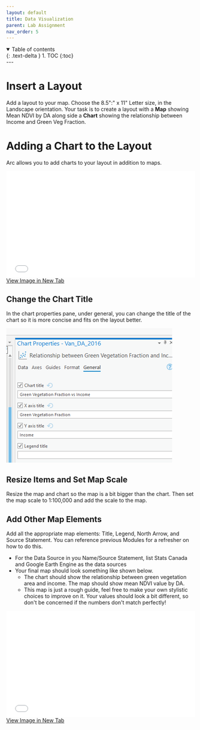 ```yaml
---
layout: default
title: Data Visualization
parent: Lab Assignment
nav_order: 5
---
```



<details open markdown="block">
  <summary>
    Table of contents
  </summary>
  {: .text-delta }
1. TOC
{:toc}
</details>
---

# Insert a Layout

Add a layout to your map.  Choose the 8.5":" x 11" Letter size, in the Landscape orientation.  Your task is to create a layout with a **Map** showing Mean NDVI by DA along side a **Chart** showing the relationship between Income and Green Veg Fraction.

# Adding a Chart to the Layout

Arc allows you to add charts to your layout in addition to maps.

<div style="overflow: hidden;
  padding-top: 56.25%;
  position: relative">
  <iframe src="content/videos/Layout.mp4" title="Processes" scrolling="no" frameborder="0"
    style="border: 0;
   height: 100%;
   left: 0;
   position: absolute;
   top: 0;
   width: 100%;">
   <p>Your browser does not support iframes.</p>
 </iframe>
</div>
<a href="content/videos/Layout.mp4" target="_blank">View Image in New Tab</a>

## Change the Chart Title
In the chart properties pane, under general, you can change the title of the chart so it is more concise and fits on the layout better.

<img src="content/images/ChartTitle.png" alt="hi" class="inline"/>

## Resize Items and Set Map Scale
Resize the map and chart so the map is a bit bigger than the chart.  Then set the map scale to 1:100,000 and add the scale to the map.

## Add Other Map Elements
Add all the appropriate map elements: Title, Legend, North Arrow, and Source Statement.  You can reference previous Modules for a refresher on how to do this.
* For the Data Source in you Name/Source Statement, list Stats Canada and Google Earth Engine as the data sources
* Your final map should look something like shown below.
  * The chart should show the relationship between green vegetation area and income.  The map should show mean NDVI value by DA.
  * This map is just a rough guide, feel free to make your own stylistic choices to improve on it.  Your values should look a bit different, so don't be concerned if the numbers don't match perfectly!

<div style="overflow: hidden;
  padding-top: 56.25%;
  position: relative">
  <iframe src="content/images/FinalMap.png" title="Processes" scrolling="no" frameborder="0"
    style="border: 0;
   height: 100%;
   left: 0;
   position: absolute;
   top: 0;
   width: 100%;">
   <p>Your browser does not support iframes.</p>
 </iframe>
</div>
<a href="content/images/FinalMap.png" target="_blank">View Image in New Tab</a>

